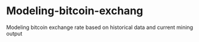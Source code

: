 # Modeling-bitcoin-exchang
Modeling bitcoin exchange rate based on historical data and current mining output
